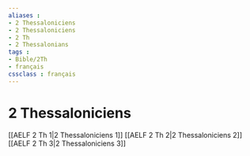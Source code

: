 ```yaml
---
aliases : 
- 2 Thessaloniciens
- 2 Thessaloniciens
- 2 Th
- 2 Thessalonians
tags : 
- Bible/2Th
- français
cssclass : français
---
```


# 2 Thessaloniciens

[[AELF 2 Th 1|2 Thessaloniciens 1]]
[[AELF 2 Th 2|2 Thessaloniciens 2]]
[[AELF 2 Th 3|2 Thessaloniciens 3]]
